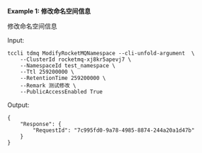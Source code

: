 **Example 1: 修改命名空间信息**

修改命名空间信息

Input: 

```
tccli tdmq ModifyRocketMQNamespace --cli-unfold-argument  \
    --ClusterId rocketmq-xj8kr5apevj7 \
    --NamespaceId test_namespace \
    --Ttl 259200000 \
    --RetentionTime 259200000 \
    --Remark 测试修改 \
    --PublicAccessEnabled True
```

Output: 
```
{
    "Response": {
        "RequestId": "7c995fd0-9a78-4985-8874-244a20a1d47b"
    }
}
```

